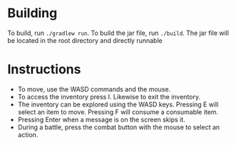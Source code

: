# Building
To build, run `./gradlew run`. To build the jar file, run `./build`. The jar file will be located in the root directory and 
directly runnable

# Instructions
+ To move, use the WASD commands and the mouse.
+ To access the inventory press I. Likewise to exit the inventory.
+ The inventory can be explored using the WASD keys. Pressing E will select an item to move. Pressing F will consume 
a consumable item.
+ Pressing Enter when a message is on the screen skips it.
+ During a battle, press the combat button with the mouse to select an action.

